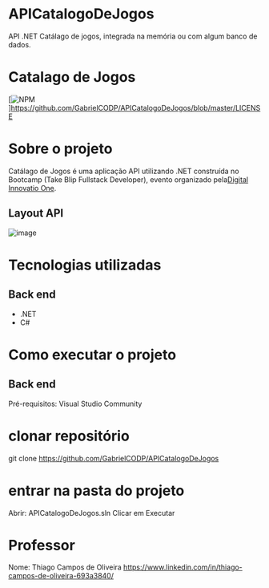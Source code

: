 # APICatalogoDeJogos
API .NET Catálago de jogos, integrada na memória ou com algum banco de dados.

# Catalago de Jogos 
[![NPM](https://img.shields.io/npm/l/react)]https://github.com/GabrielCODP/APICatalogoDeJogos/blob/master/LICENSE

# Sobre o projeto
Catálago de Jogos é uma aplicação API utilizando .NET construída no Bootcamp (Take Blip Fullstack Developer), evento organizado pela[Digital Innovatio One](https://web.digitalinnovation.one "Site").

## Layout API
![image](https://user-images.githubusercontent.com/69729135/123185062-771e5d80-d46b-11eb-8bc4-6d912f882d14.png)

# Tecnologias utilizadas
## Back end
- .NET
- C#

# Como executar o projeto

## Back end
Pré-requisitos: Visual Studio Community

# clonar repositório
git clone https://github.com/GabrielCODP/APICatalogoDeJogos

# entrar na pasta do projeto 
Abrir: APICatalogoDeJogos.sln
Clicar em Executar


# Professor
Nome: Thiago Campos de Oliveira
https://www.linkedin.com/in/thiago-campos-de-oliveira-693a3840/
